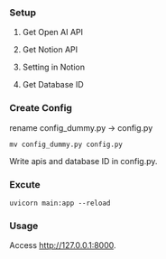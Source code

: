 ### Setup
1. Get Open AI API

2. Get Notion API

3. Setting in Notion

4. Get Database ID


### Create Config
rename config_dummy.py -> config.py
```
mv config_dummy.py config.py
```

Write apis and database ID in config.py.

### Excute
```
uvicorn main:app --reload
```

### Usage
Access http://127.0.0.1:8000.